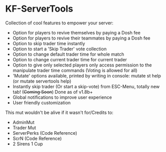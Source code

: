 # KF-ServerTools

Collection of cool features to empower your server:

- Option for players to revive themselves by paying a Dosh fee
- Option for players to revive their teammates by paying a Dosh fee
- Option to skip trader time instantly
- Option to start a 'Skip Trader' vote collection
- Option to change default trader time for whole match
- Option to change current trader time for current trader
- Option to give only selected players only access permission to the manipulate trader time commands (Voting is allowed for all)
- 'Mutate' options available, printed by writing in console: mutate st help (or mutate servertools help)
- Instantly skip trader (Or start a skip-vote) from ESC-Menu, totally new tab! (~~Coming Soon~~) Done as of v1.8b+
- Global notifications to improve user experience
- User friendly customization

This mut wouldn't be alive if it wasn't for/Credits to:

- AdminMut
- Trader Mut
- ServerPerks (Code Reference)
- ScrN (Code Reference)
- 2 Sirens 1 Cup